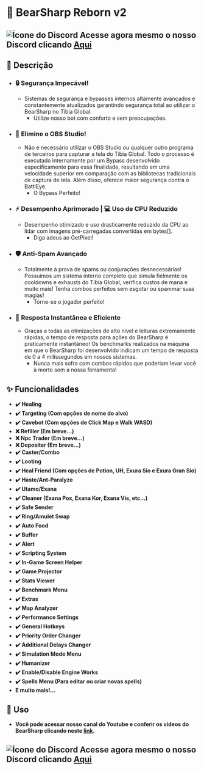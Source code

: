 # 🤖 BearSharp Reborn v2

## ![Ícone do Discord](https://cdn.icon-icons.com/icons2/2108/PNG/48/discord_icon_130958.png) **Acesse agora mesmo o nosso Discord clicando [Aqui]**

## 📝 **Descrição**
- ### **🔒 Segurança Impecável!**
  - Sistemas de segurança e bypasses internos altamente avançados e constantemente atualizados garantindo segurança total ao utilizar o BearSharp no Tibia Global.
    - Utilize nosso bot com conforto e sem preocupações.
- ### **👋 Elimine o OBS Studio!**
  - Não é necessário utilizar o OBS Studio ou qualquer outro programa de terceiros para capturar a tela do Tibia Global. Todo o processo é executado internamente por um Bypass desenvolvido especificamente para essa finalidade, resultando em uma velocidade superior em comparação com as bibliotecas tradicionais de captura de tela. Além disso, oferece maior segurança contra o BattlEye.
    - O Bypass Perfeito!
- ### **⚡️ Desempenho Aprimorado | 💻 Uso de CPU Reduzido**
  - Desempenho otimizado e uso drasticamente reduzido da CPU ao lidar com imagens pré-carregadas convertidas em bytes[].
    - Diga adeus ao GetPixel!
- ### **🛡️ Anti-Spam Avançado**
  - Totalmente à prova de spams ou conjurações desnecessárias! Possuímos um sistema interno completo que simula fielmente os cooldowns e exhausts do Tibia Global, verifica custos de mana e muito mais! Tenha combos perfeitos sem esgotar ou spammar suas magias!
    - Torne-se o jogador perfeito!
- ### **🚀 Resposta Instantânea e Eficiente**
  - Graças a todas as otimizações de alto nível e leituras extremamente rápidas, o tempo de resposta para ações do BearSharp é praticamente instantâneo! Os benchmarks realizados na máquina em que o BearSharp foi desenvolvido indicam um tempo de resposta de 0 a 4 milissegundos em nossos sistemas.
    - Nunca mais sofra com combos rápidos que poderiam levar você à morte sem a nossa ferramenta!

## **✨ Funcionalidades**
- **✔️ Healing**
- **✔️ Targeting (Com opções de nome do alvo)**
- **✔️ Cavebot (Com opções de Click Map e Walk WASD)**
- **❌ Refiller (Em breve...)**
- **❌ Npc Trader (Em breve...)**
- **❌ Depositer (Em breve...)**
- **✔️ Caster/Combo**
- **✔️ Looting**
- **✔️ Heal Friend (Com opções de Potion, UH, Exura Sio e Exura Gran Sio)**
- **✔️ Haste/Ant-Paralyze**
- **✔️ Utamo/Exana**
- **✔️ Cleaner (Exana Pox, Exana Kor, Exana Vis, etc...)**
- **✔️ Safe Sender**
- **✔️ Ring/Amulet Swap**
- **✔️ Auto Food**
- **✔️ Buffer**
- **✔️ Alert**
- **✔️ Scripting System**
- **✔️ In-Game Screen Helper**
- **✔️ Game Projector**
- **✔️ Stats Viewer**
- **✔️ Benchmark Menu**
- **✔️ Extras**
- **✔️ Map Analyzer**
- **✔️ Performance Settings**
- **✔️ General Hotkeys**
- **✔️ Priority Order Changer**
- **✔️ Additional Delays Changer**
- **✔️ Simulation Mode Menu**
- **✔️ Humanizer**
- **✔️ Enable/Disable Engine Works**
- **✔️ Spells Menu (Para editar ou criar novas spells)**
- **E muito mais!...**

## 🎯 Uso
- **Você pode acessar nosso canal do Youtube e conferir os vídeos do BearSharp clicando neste [link].**

## ![Ícone do Discord](https://cdn.icon-icons.com/icons2/2108/PNG/48/discord_icon_130958.png) **Acesse agora mesmo o nosso Discord clicando [Aqui]**

[link]: https://www.youtube.com/@BearSharpOficial
[Aqui]: https://discord.gg/GGXSD5cSYJ
